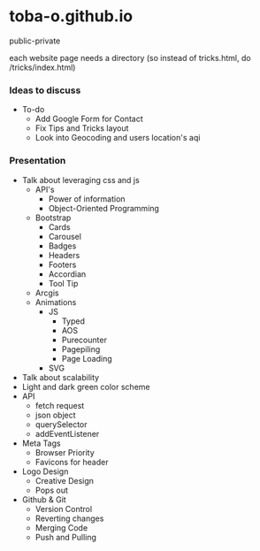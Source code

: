 # toba-o.github.io
public-private

each website page needs a directory (so instead of tricks.html, do /tricks/index.html)
### Ideas to discuss 
- To-do
  - Add Google Form for Contact
  - Fix Tips and Tricks layout
  - Look into Geocoding and users location's aqi
### Presentation
- Talk about leveraging css and js
  - API's
    - Power of information 
    - Object-Oriented Programming
  - Bootstrap
    - Cards
    - Carousel
    - Badges
    - Headers 
    - Footers
    - Accordian
    - Tool Tip
  - Arcgis
  - Animations
    - JS
      - Typed
      - AOS
      - Purecounter
      - Pagepiling
      - Page Loading
    - SVG
- Talk about scalability
- Light and dark green color scheme
- API
  - fetch request
  - json object
  - querySelector
  - addEventListener
- Meta Tags
  - Browser Priority
  - Favicons for header
- Logo Design
  - Creative Design
  - Pops out
- Github & Git
  - Version Control 
  - Reverting changes
  - Merging Code
  - Push and Pulling

